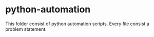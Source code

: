# python-automation
This folder consist of python automation scripts.
Every file consist a problem statement.
